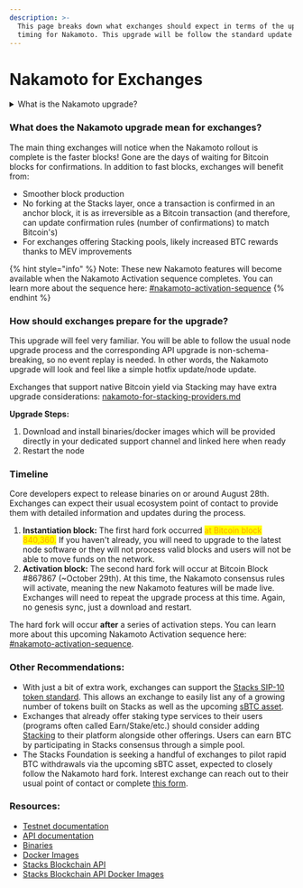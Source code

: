 ```yaml
---
description: >-
  This page breaks down what exchanges should expect in terms of the upgrade and
  timing for Nakamoto. This upgrade will be follow the standard update process.
---
```


# Nakamoto for Exchanges

<details>

<summary>What is the Nakamoto upgrade?</summary>

The Nakamoto release brings many new capabilities and improvements to the Stacks blockchain by focusing on a set of core advancements: improving transaction speed, enhancing finality guarantees for transactions, mitigating Bitcoin miner MEV (miner extractable value) opportunities that affect PoX, and boosting robustness against chain reorganizations. This strategic upgrade aims to solidify trust in the Stacks network, offer greater alignment with Bitcoin's immutable nature, and foster an environment ripe for advanced Decentralized Finance (DeFi) applications. The expected outcome is a versatile, scalable, and secure platform that closely integrates with, yet distinctly enhances, the Bitcoin ecosystem.\
\
Learn more: [nakamoto-in-10-minutes.md](../nakamoto-in-10-minutes.md "mention")

</details>

### What does the Nakamoto upgrade mean for exchanges?

The main thing exchanges will notice when the Nakamoto rollout is complete is the faster blocks! Gone are the days of waiting for Bitcoin blocks for confirmations. In addition to fast blocks, exchanges will benefit from:

* Smoother block production
* No forking at the Stacks layer, once a transaction is confirmed in an anchor block, it is as irreversible as a Bitcoin transaction (and therefore, can update confirmation rules (number of confirmations) to match Bitcoin's)
* For exchanges offering Stacking pools, likely increased BTC rewards thanks to MEV improvements

{% hint style="info" %}
Note: These new Nakamoto features will become available when the Nakamoto Activation sequence completes. You can learn more about the sequence here: [#nakamoto-activation-sequence](./#nakamoto-activation-sequence "mention")
{% endhint %}

### How should exchanges prepare for the upgrade?

This upgrade will feel very familiar. You will be able to follow the usual node upgrade process and the corresponding API upgrade is non-schema-breaking, so no event replay is needed. In other words, the Nakamoto upgrade will look and feel like a simple hotfix update/node update.

Exchanges that support native Bitcoin yield via Stacking may have extra upgrade considerations: [nakamoto-for-stacking-providers.md](nakamoto-for-stacking-providers.md "mention")

**Upgrade Steps:**

1. Download and install binaries/docker images which will be provided directly in your dedicated support channel and linked here when ready
2. Restart the node

### Timeline

Core developers expect to release binaries on or around August 28th. Exchanges can expect their usual ecosystem point of contact to provide them with detailed information and updates during the process.&#x20;

1. **Instantiation block:** The first hard fork occurred <mark style="color:orange;">at Bitcoin block 840,360.</mark> If you haven't already, you will need to upgrade to the latest node software or they will not process valid blocks and users will not be able to move funds on the network.
2. **Activation block:** The second hard fork will occur at Bitcoin Block #867867 (\~October 29th). At this time, the Nakamoto consensus rules will activate, meaning the new Nakamoto features will be made live. Exchanges will need to repeat the upgrade process at this time. Again, no genesis sync, just a download and restart.

The hard fork will occur **after** a series of activation steps. You can learn more about this upcoming Nakamoto Activation sequence here: [#nakamoto-activation-sequence](./#nakamoto-activation-sequence "mention").&#x20;

### Other Recommendations:

* With just a bit of extra work, exchanges can support the [Stacks SIP-10 token standard](https://github.com/stacksgov/sips/blob/main/sips/sip-010/sip-010-fungible-token-standard.md). This allows an exchange to easily list any of a growing number of tokens built on Stacks as well as the upcoming [sBTC asset](broken-reference/).
* Exchanges that already offer staking type services to their users (programs often called Earn/Stake/etc.) should consider adding [Stacking](../../concepts/block-production/stacking.md) to their platform alongside other offerings. Users can earn BTC by participating in Stacks consensus through a simple pool.
* The Stacks Foundation is seeking a handful of exchanges to pilot rapid BTC withdrawals via the upcoming sBTC asset, expected to closely follow the Nakamoto hard fork. Interest exchange can reach out to their usual point of contact or complete [this form](https://stacks.org/exchanges).

### Resources:

* [Testnet documentation](https://docs.stacks.co/nakamoto-upgrade/nakamoto)
* [API documentation](https://docs.hiro.so/nakamoto/stacks-js)
* [Binaries](https://github.com/stacks-network/stacks-core/releases/tag/2.5.0.0.2)
* [Docker Images](https://hub.docker.com/r/blockstack/stacks-core/tags?page=1\&name=2.5.0.0.2)
* [Stacks Blockchain API](https://github.com/hirosystems/stacks-blockchain-api/releases/tag/v7.10.0)
* [Stacks Blockchain API Docker Images](https://hub.docker.com/r/hirosystems/stacks-blockchain-api/tags?page=1\&name=7.10.0)
